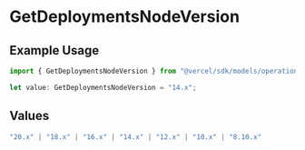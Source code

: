 # GetDeploymentsNodeVersion

## Example Usage

```typescript
import { GetDeploymentsNodeVersion } from "@vercel/sdk/models/operations/getdeployments.js";

let value: GetDeploymentsNodeVersion = "14.x";
```

## Values

```typescript
"20.x" | "18.x" | "16.x" | "14.x" | "12.x" | "10.x" | "8.10.x"
```